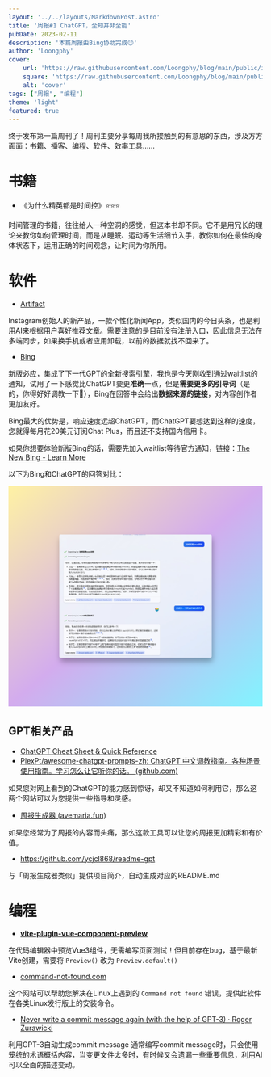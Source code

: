 ```yaml
---
layout: '../../layouts/MarkdownPost.astro'
title: '周报#1 ChatGPT，全知并非全能'
pubDate: 2023-02-11
description: '本篇周报由Bing协助完成😉'
author: 'Loongphy'
cover:
    url: 'https://raw.githubusercontent.com/Loongphy/blog/main/public/images/20230319232648.png'
    square: 'https://raw.githubusercontent.com/Loongphy/blog/main/public/images/20230319232648.png'
    alt: 'cover'
tags: ["周报", "编程"] 
theme: 'light'
featured: true
---
```


终于发布第一篇周刊了！周刊主要分享每周我所接触到的有意思的东西，涉及方方面面：书籍、播客、编程、软件、效率工具…… 

# 书籍

- 《为什么精英都是时间控》⭐⭐⭐

时间管理的书籍，往往给人一种空洞的感觉，但这本书却不同。它不是用冗长的理论来教你如何管理时间，而是从睡眠、运动等生活细节入手，教你如何在最佳的身体状态下，运用正确的时间观念，让时间为你所用。

# 软件

- [Artifact](https://artifact.news/)

Instagram创始人的新产品，一款个性化新闻App，类似国内的今日头条，也是利用AI来根据用户喜好推荐文章。需要注意的是目前没有注册入口，因此信息无法在多端同步，如果换手机或者应用卸载，以前的数据就找不回来了。

- [Bing](https://www.bing.com/?setmkt=en-US&setlang=en-US)

新版必应，集成了下一代GPT的全新搜索引擎，我也是今天刚收到通过waitlist的通知，试用了一下感觉比ChatGPT要更**准确**一点，但是**需要更多的引导词**（是的，你得好好调教一下🤣），Bing在回答中会给出**数据来源的链接**，对内容创作者更加友好。

Bing最大的优势是，响应速度远超ChatGPT，而ChatGPT要想达到这样的速度，您就得每月花20美元订阅Chat Plus，而且还不支持国内信用卡。

如果你想要体验新版Bing的话，需要先加入waitlist等待官方通知，链接：[The New Bing - Learn More](https://www.bing.com/new)

以下为Bing和ChatGPT的回答对比：

![New-Bing-vs-ChatGPT](https://raw.githubusercontent.com/Loongphy/blog/main/public/images/20230319232648.png)

## GPT相关产品

- [ChatGPT Cheat Sheet & Quick Reference](https://quickref.me/chatgpt)
- [PlexPt/awesome-chatgpt-prompts-zh: ChatGPT 中文调教指南。各种场景使用指南。学习怎么让它听你的话。 (github.com)](https://github.com/PlexPt/awesome-chatgpt-prompts-zh)

如果您对网上看到的ChatGPT的能力感到惊讶，却又不知道如何利用它，那么这两个网站可以为您提供一些指导和灵感。

- [周报生成器 (avemaria.fun)](https://weeklyreport.avemaria.fun/zh)

如果您经常为了周报的内容而头痛，那么这款工具可以让您的周报更加精彩和有价值。

- https://github.com/ycjcl868/readme-gpt

与「周报生成器类似」提供项目简介，自动生成对应的README.md

# 编程

- **[vite-plugin-vue-component-preview](https://github.com/johnsoncodehk/vite-plugin-vue-component-preview)**

在代码编辑器中预览Vue3组件，无需编写页面测试！但目前存在bug，基于最新Vite创建，需要将  `Preview()` 改为 `Preview.default()`

- [command-not-found.com](https://command-not-found.com/)

这个网站可以帮助您解决在Linux上遇到的 `Command not found` 错误，提供此软件在各类Linux发行版上的安装命令。

- [Never write a commit message again (with the help of GPT-3) · Roger Zurawicki](https://zura.wiki/post/never-write-a-commit-message-again-with-the-help-of-gpt-3/)

利用GPT-3自动生成commit message 通常编写commit message时，只会使用笼统的术语概括内容，当变更文件太多时，有时候又会遗漏一些重要信息，利用AI可以全面的描述变动。